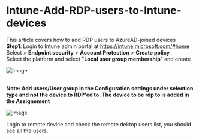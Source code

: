 # Intune-Add-RDP-users-to-Intune-devices
This article covers how to add RDP users to AzureAD-joined devices</br>
**Step1**: Login to Intune admin portal at https://intune.microsoft.com/#home</br>
Select > **Endpoint security** > **Account Protection** > **Create policy**</br>
Select the platform and select "**Local user group membership**" and create</br>

![image](https://github.com/user-attachments/assets/4d49ea1b-e969-4524-aa83-275677c66712)

</br>**Note: Add users/User group in the Configuration settings under selection type and not the device to RDP'ed to. The device to be rdp to is added in the Assignement**</br>

![image](https://github.com/user-attachments/assets/2992a835-4db2-4bb5-b7f1-d4374ba9d0d9)

Login to remote device and check the remote dektop users list, you should see all the users.
